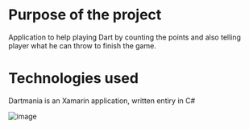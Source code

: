 # Purpose of the project
Application to help playing Dart by counting the points and also telling player what he can throw to finish the game.

# Technologies used
Dartmania is an Xamarin application, written entiry in C#

![image](https://user-images.githubusercontent.com/76167685/164943830-ae1041f4-91f1-4af4-95c4-6d0449feb9ef.png)
